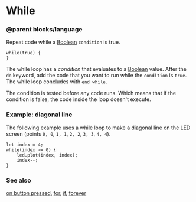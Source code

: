 # While

### @parent blocks/language
 

Repeat code while a [Boolean](/reference/types/boolean) `condition` is true.

```blocks
while(true) {
}
```

The while loop has a *condition* that evaluates to a [Boolean](/reference/types/boolean) value. After the `do` keyword, add the code that you want to run while the `condition` is `true`. The while loop concludes with `end while`.

The condition is tested before any code runs. Which means that if the condition is false, the code inside the loop doesn't execute.

### Example: diagonal line

The following example uses a while loop to make a diagonal line on the LED screen (points `0, 0`, `1, 1`, `2, 2`, `3, 3`, `4, 4`).

```blocks
let index = 4;
while(index >= 0) {
    led.plot(index, index);
    index--;
}
```

### See also

[on button pressed](/reference/input/on-button-pressed), [for](/blocks/loops/for), [if](/blocks/logic/if), [forever](/reference/basic/forever)


